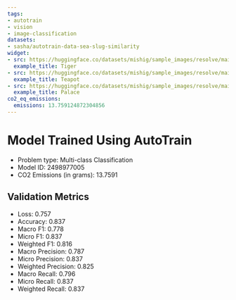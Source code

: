 ```yaml
---
tags:
- autotrain
- vision
- image-classification
datasets:
- sasha/autotrain-data-sea-slug-similarity
widget:
- src: https://huggingface.co/datasets/mishig/sample_images/resolve/main/tiger.jpg
  example_title: Tiger
- src: https://huggingface.co/datasets/mishig/sample_images/resolve/main/teapot.jpg
  example_title: Teapot
- src: https://huggingface.co/datasets/mishig/sample_images/resolve/main/palace.jpg
  example_title: Palace
co2_eq_emissions:
  emissions: 13.759124872304856
---
```


# Model Trained Using AutoTrain

- Problem type: Multi-class Classification
- Model ID: 2498977005
- CO2 Emissions (in grams): 13.7591

## Validation Metrics

- Loss: 0.757
- Accuracy: 0.837
- Macro F1: 0.778
- Micro F1: 0.837
- Weighted F1: 0.816
- Macro Precision: 0.787
- Micro Precision: 0.837
- Weighted Precision: 0.825
- Macro Recall: 0.796
- Micro Recall: 0.837
- Weighted Recall: 0.837